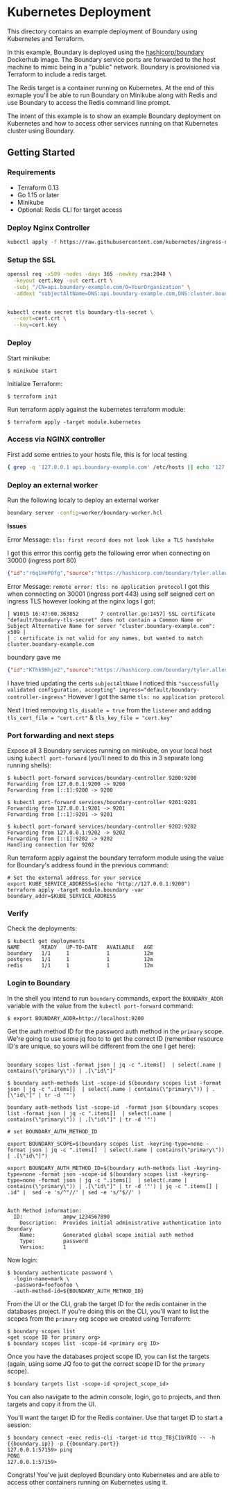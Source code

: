 # Kubernetes Deployment

This directory contains an example deployment of Boundary using Kubernetes and Terraform.

In this example, Boundary is deployed using the [hashicorp/boundary](https://hub.docker.com/r/hashicorp/boundary) Dockerhub image. The Boundary service ports are forwarded to the host machine to mimic being in a "public" network. Boundary is provisioned via Terraform to include a redis target.

The Redis target is a container running on Kubernetes. At the end of this exmaple you'll be able to run Boundary on Minikube along with Redis and use Boundary to access the Redis command line prompt.

The intent of this example is to show an example Boundary deployment on Kubernetes and how to access other services running on that Kubernetes cluster using Boundary.  

## Getting Started

### Requirements
- Terraform 0.13
- Go 1.15 or later
- Minikube
- Optional: Redis CLI for target access

### Deploy Nginx Controller
```bash
kubectl apply -f https://raw.githubusercontent.com/kubernetes/ingress-nginx/controller-v1.12.0-beta.0/deploy/static/provider/cloud/deploy.yaml
```

### Setup the SSL
```bash
openssl req -x509 -nodes -days 365 -newkey rsa:2048 \
  -keyout cert.key -out cert.crt \
  -subj "/CN=api.boundary-example.com/O=YourOrganization" \
  -addext "subjectAltName=DNS:api.boundary-example.com,DNS:cluster.boundary-example.com"


kubectl create secret tls boundary-tls-secret \
  --cert=cert.crt \
  --key=cert.key

```

### Deploy

Start minikube:

```
$ minikube start
```

Initialize Terraform:

```
$ terraform init
```

Run terraform apply against the kubernetes terraform module:

```
$ terraform apply -target module.kubernetes
```

### Access via NGINX controller
First add some entries to your hosts file, this is for local testing
```bash
{ grep -q '127.0.0.1 api.boundary-example.com' /etc/hosts || echo '127.0.0.1 api.boundary-example.com' | sudo tee -a /etc/hosts; } && { grep -q '127.0.0.1 cluster.boundary-example.com' /etc/hosts || echo '127.0.0.1 cluster.boundary-example.com' | sudo tee -a /etc/hosts; }
```

### Deploy an external worker
Run the following localy to deploy an external worker
```bash
boundary server -config=worker/boundary-worker.hcl
```

**Issues**

Error Message: `tls: first record does not look like a TLS handshake`

I got this errror this config gets the following error when connecting on 30000 (ingress port 80)
```json
{"id":"r6q1HnPOfg","source":"https://hashicorp.com/boundary/tyler.allen-CW66LKGXFF/worker","specversion":"1.0","type":"error","data":{"error":"(nodeenrollment.protocol.attemptFetch) error tls handshaking connection on client: tls: first record does not look like a TLS handshake","error_fields":{},"id":"e_DDpjcQWZMD","version":"v0.1","op":"worker.(Worker).upstreamDialerFunc"},"datacontentype":"application/cloudevents","time":"2024-10-15T17:45:48.360591+01:00"}
```

Error Message: `remote error: tls: no application protocol`
I got this when connecting on 30001 (ingress port 443) using self seigned cert on ingress TLS however looking at the nginx logs I got:

```text
│ W1015 16:47:00.363852       7 controller.go:1457] SSL certificate "default/boundary-tls-secret" does not contain a Common Name or Subject Alternative Name for server "cluster.boundary-example.com": x509 │
│ : certificate is not valid for any names, but wanted to match cluster.boundary-example.com
```

boundary gave me

```json
{"id":"KThk9Hhje2","source":"https://hashicorp.com/boundary/tyler.allen-CW66LKGXFF/worker","specversion":"1.0","type":"error","data":{"error":"worker.(Worker).upstreamDialerFunc: unknown, unknown: error #0: (nodeenrollment.protocol.attemptFetch) error tls handshaking connection on client: remote error: tls: no application protocol","error_fields":{"Code":0,"Msg":"","Op":"worker.(Worker).upstreamDialerFunc","Wrapped":{}},"id":"e_qxcWGmNJqf","version":"v0.1","op":"worker.(Worker).upstreamDialerFunc"},"datacontentype":"application/cloudevents","time":"2024-10-15T17:47:42.375416+01:00"}
```

I have tried updating the certs `subjectAltName` I noticed this `"successfully validated configuration, accepting" ingress="default/boundary-controller-ingress"` However I got the same `tls: no application protocol`

Next I tried removing `tls_disable = true` from the `listener` and adding 	`tls_cert_file = "cert.crt"` & `tls_key_file = "cert.key"`


### Port forwarding and next steps
Expose all 3 Boundary services running on minikube, on your local host using `kubectl port-forward` (you'll
need to do this in 3 separate long running shells):

```
$ kubectl port-forward services/boundary-controller 9200:9200
Forwarding from 127.0.0.1:9200 -> 9200
Forwarding from [::1]:9200 -> 9200

$ kubectl port-forward services/boundary-controller 9201:9201
Forwarding from 127.0.0.1:9201 -> 9201
Forwarding from [::1]:9201 -> 9201

$ kubectl port-forward services/boundary-controller 9202:9202
Forwarding from 127.0.0.1:9202 -> 9202
Forwarding from [::1]:9202 -> 9202
Handling connection for 9202
```

Run terraform apply against the boundary terraform module using the value for Boundary's 
address found in the previous command:

```
# Set the external address for your service
export KUBE_SERVICE_ADDRESS=$(echo "http://127.0.0.1:9200")
terraform apply -target module.boundary -var boundary_addr=$KUBE_SERVICE_ADDRESS
```

### Verify

Check the deployments:

```
$ kubectl get deployments
NAME       READY   UP-TO-DATE   AVAILABLE   AGE
boundary   1/1     1            1           12m
postgres   1/1     1            1           12m
redis      1/1     1            1           12m
```

### Login to Boundary

In the shell you intend to run `boundary` commands, export the `BOUNDARY_ADDR` variable with 
the value from the `kubectl port-forward` command:

```
$ export BOUNDARY_ADDR=http://localhost:9200
```

Get the auth method ID for the password auth method in the `primary` scope. We're going to use 
some jq foo to to get the correct ID (remember resource ID's are unique, so yours will be different
from the one I get here): 

```

boundary scopes list -format json | jq -c ".items[]  | select(.name | contains(\"primary\")) | .[\"id\"]"

$ boundary auth-methods list -scope-id $(boundary scopes list -format json | jq -c ".items[]  | select(.name | contains(\"primary\")) | .[\"id\"]" | tr -d '"')

boundary auth-methods list -scope-id  -format json $(boundary scopes list -format json | jq -c ".items[]  | select(.name | contains(\"primary\")) | .[\"id\"]" | tr -d '"')

# set BOUNDARY_AUTH_METHOD_ID

export BOUNDARY_SCOPE=$(boundary scopes list -keyring-type=none -format json | jq -c ".items[]  | select(.name | contains(\"primary\")) | .[\"id\"]")

export BOUNDARY_AUTH_METHOD_ID=$(boundary auth-methods list -keyring-type=none -format json -scope-id $(boundary scopes list -keyring-type=none -format json | jq -c ".items[]  | select(.name | contains(\"primary\")) | .[\"id\"]" | tr -d '"') | jq -c ".items[] | .id" |  sed -e 's/^"//' | sed -e 's/"$//' )


Auth Method information:
  ID:             ampw_1234567890
    Description:  Provides initial administrative authentication into Boundary
    Name:         Generated global scope initial auth method
    Type:         password
    Version:      1
```

Now login:

```
$ boundary authenticate password \
  -login-name=mark \
  -password=foofoofoo \
  -auth-method-id=${BOUNDARY_AUTH_METHOD_ID}
```

From the UI or the CLI, grab the target ID for the redis container in the databases project. If
you're doing this on the CLI, you'll want to list the scopes from the `primary` org scope we 
created using Terraform:

```
$ boundary scopes list
<get scope ID for primary org>
$ boundary scopes list -scope-id <primary org ID>
```

Once you have the databases project scope ID, you can list the targets (again, using some JQ foo to get the correct scope ID for the `primary` scope).

```
$ boundary targets list -scope-id <project_scope_id>
```

You can also navigate to the admin console, login, go to projects, and then targets and copy it from the UI.

You'll want the target ID for the Redis container. Use that target ID to start a session:

```
$ boundary connect -exec redis-cli -target-id ttcp_TBjC1bYRIQ -- -h {{boundary.ip}} -p {{boundary.port}}
127.0.0.1:57159> ping
PONG
127.0.0.1:57159>
```

Congrats! You've just deployed Boundary onto Kubernetes and are able to access other containers running on Kubernetes using it.
